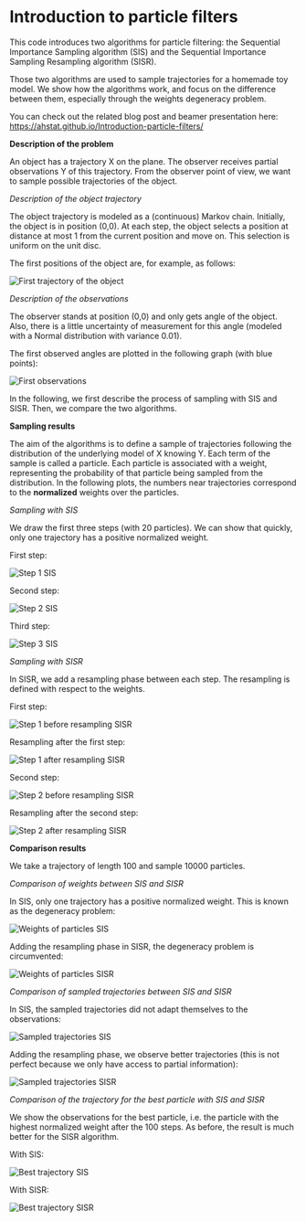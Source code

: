 # Introduction to particle filters

This code introduces two algorithms for particle filtering: the Sequential Importance Sampling algorithm (SIS) and the Sequential Importance Sampling Resampling algorithm (SISR).

Those two algorithms are used to sample trajectories for a homemade toy model. We show how the algorithms work, and focus on the difference between them, especially through the weights degeneracy problem.

You can check out the related blog post and beamer presentation here: https://ahstat.github.io/Introduction-particle-filters/

**Description of the problem**

An object has a trajectory X on the plane. The observer receives partial observations Y of this trajectory. From the observer point of view, we want to sample possible trajectories of the object.

*Description of the object trajectory*

The object trajectory is modeled as a (continuous) Markov chain. Initially, the object is in position (0,0). At each step, the object selects a position at distance at most 1 from the current position and move on. This selection is uniform on the unit disc.

The first positions of the object are, for example, as follows:

![First trajectory of the object](outputs/trajectory_x.png) 

*Description of the observations*

The observer stands at position (0,0) and only gets angle of the object. Also, there is a little uncertainty of measurement for this angle (modeled with a Normal distribution with variance 0.01).

The first observed angles are plotted in the following graph (with blue points):

![First observations](outputs/trajectory_xy.png) 

In the following, we first describe the process of sampling with SIS and SISR. Then, we compare the two algorithms.

**Sampling results**

The aim of the algorithms is to define a sample of trajectories following the  distribution of the underlying model of X knowing Y. Each term of the sample is called a particle. Each particle is associated with a weight, representing the probability of that particle being sampled from the distribution. In the following plots, the numbers near trajectories correspond to the **normalized** weights over the particles.

*Sampling with SIS*

We draw the first three steps (with 20 particles). We can show that quickly, only one trajectory has a positive normalized weight.

First step:

![Step 1 SIS](outputs/sis/step_1.png) 

Second step:

![Step 2 SIS](outputs/sis/step_2.png) 

Third step:

![Step 3 SIS](outputs/sis/step_3.png) 

*Sampling with SISR*

In SISR, we add a resampling phase between each step. The resampling is defined with respect to the weights.

First step:

![Step 1 before resampling SISR](outputs/sisr/step_1_before.png) 

Resampling after the first step:

![Step 1 after resampling SISR ](outputs/sisr/step_1_after.png) 

Second step:

![Step 2 before resampling SISR](outputs/sisr/step_2_before.png) 

Resampling after the second step:

![Step 2 after resampling SISR](outputs/sisr/step_2_after.png) 

**Comparison results**

We take a trajectory of length 100 and sample 10000 particles.

*Comparison of weights between SIS and SISR*

In SIS, only one trajectory has a positive normalized weight. This is known as the degeneracy problem:

![Weights of particles SIS](outputs/sis/hist_weights.png) 

Adding the resampling phase in SISR, the degeneracy problem is circumvented:

![Weights of particles SISR](outputs/sisr/hist_weights.png) 

*Comparison of sampled trajectories between SIS and SISR*

In SIS, the sampled trajectories did not adapt themselves to the observations:

![Sampled trajectories SIS](outputs/sis/step_end.png) 

Adding the resampling phase, we observe better trajectories (this is not perfect because we only have access to partial information):

![Sampled trajectories SISR](outputs/sisr/step_end.png) 

*Comparison of the trajectory for the best particle with SIS and SISR*

We show the observations for the best particle, i.e. the particle with the highest normalized weight after the 100 steps. As before, the result is much better for the SISR algorithm.

With SIS:

![Best trajectory SIS](outputs/sis/best_particle_traj.png) 

With SISR:

![Best trajectory SISR](outputs/sisr/best_particle_traj.png) 



